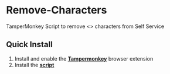 # Remove-Characters
TamperMonkey Script to remove &lt;> characters from Self Service


## Quick Install
1. Install and enable the [**Tampermonkey**](https://www.tampermonkey.net/) browser extension
2. Install the [**script**](https://raw.githubusercontent.com/bslange2/Remove-Characters/master/Desktop/remove_characters.user.js)
